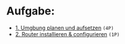 # Aufgabe:
* [1. Umgbung planen und aufsetzen](./01_umgebung_planen_und_aufsetzen.md) `(4P)`
* [2. Router installieren & configurieren](./02_router-aufsetzen.md) `(1P)`